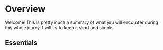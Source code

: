 # Overview

Welcome! This is pretty much a summary of what you will encounter during this whole journy. I will try to keep it short and simple.

## Essentials
